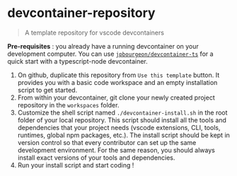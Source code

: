 # devcontainer-repository

> A template repository for vscode devcontainers

**Pre-requisites** : you already have a running devcontainer on your development computer. You can use [`jpbourgeon/devcontainer-ts`](https://github.com/jpbourgeon/devcontainer-repository) for a quick start with a typescript-node devcontainer.


1. On github, duplicate this repository from `Use this template` button. It provides you with a basic code workspace and an empty installation script to get started.
1. From within your devcontainer, git clone your newly created project repository in the `workspaces` folder.
1. Customize the shell script named `./devcontainer-install.sh` in the root folder of your local repository. This script should install all the tools and dependencies that your project needs (vscode extensions, CLI, tools, runtimes, global npm packages, etc.). The install script should be kept in version control so that every contributor can set up the same development environment. For the same reason, you should always install exact versions of your tools and dependencies.
1. Run your install script and start coding !